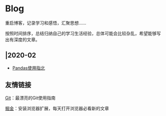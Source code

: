 # Blog

重启博客，记录学习和感悟，汇聚思想……

按照时间排序，总结归纳自己的学习生活经验，总体可能会比较杂乱，希望能够写出有深度的文章。

## |2020-02

- [Pandas使用指北]()



## 友情链接

[Git](https://www.bootcss.com/p/git-guide/)：最漂亮的Git使用指南

[掘金](https://juejin.im/)：安装浏览器扩展，每天打开浏览器必看新的文章